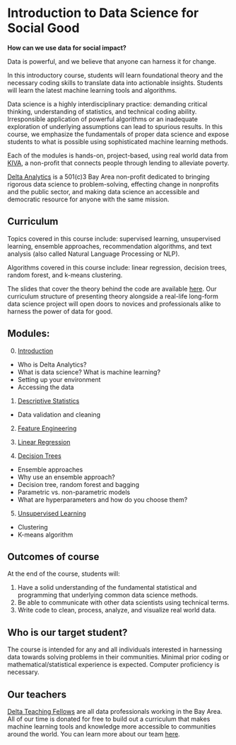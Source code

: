 Introduction to Data Science for Social Good
====

__How can we use data for social impact?__

Data is powerful, and we believe that anyone can harness it for change.

In this introductory course, students will learn foundational theory and the necessary coding skills to translate data into actionable insights. Students will learn the latest machine learning tools and algorithms. 

Data science is a highly interdisciplinary practice: demanding critical thinking, understanding of statistics, and technical coding ability. Irresponsible application of powerful algorithms or an inadequate exploration of underlying assumptions can lead to spurious results. In this course, we emphasize the fundamentals of proper data science and expose students to what is possible using sophisticated machine learning methods. 

Each of the modules is hands-on, project-based, using real world data from [KIVA](https://www.kiva.org/), a non-profit that connects people through lending to alleviate poverty. 

[Delta Analytics](http://www.deltanalytics.org/) is a 501(c)3 Bay Area non-profit dedicated to bringing rigorous data science to problem-solving, effecting change in nonprofits and the public sector, and making data science an accessible and democratic resource for anyone with the same mission. 

Curriculum
----

Topics covered in this course include: supervised learning, unsupervised learning, ensemble approaches, recommendation algorithms, and text analysis (also called Natural Language Processing or NLP).

Algorithms covered in this course include: linear regression, decision trees, random forest, and k-means clustering.

The slides that cover the theory behind the code are available [here](http://www.deltanalytics.org/curriculum.html). Our curriculum structure of presenting theory alongside a real-life long-form data science project will open doors to novices and professionals alike to harness the power of data for good. 

Modules:
----

0) [Introduction](module_0_introduction/README.md)

- Who is Delta Analytics? 
- What is data science? What is machine learning? 
- Setting up your environment
- Accessing the data

1) [Descriptive Statistics](module_1_descriptive_statistics/README.md)

- Data validation and cleaning 

2) [Feature Engineering](module_2_feature_engineering/README.md)

3) [Linear Regression](module_3_linear_regression/README.md)

4) [Decision Trees](module_4_decision_trees/README.md) 

- Ensemble approaches 
- Why use an ensemble approach?
- Decision tree, random forest and bagging
- Parametric vs. non-parametric models
- What are hyperparameters and how do you choose them? 

5) [Unsupervised Learning](module_5_unsupervised_learning/README.md)

- Clustering 
- K-means algorithm

Outcomes of course
----

At the end of the course, students will:

1. Have a solid understanding of the fundamental statistical and programming that underlying common data science methods.
2. Be able to communicate with other data scientists using technical terms.
3. Write code to clean, process, analyze, and visualize real world data.

Who is our target student?
----

The course is intended for any and all individuals interested in harnessing data towards solving problems in their communities. Minimal prior coding or mathematical/statistical experience is expected. Computer proficiency is necessary.

Our teachers
-----

[Delta Teaching Fellows](http://www.deltanalytics.org/delta-teaching-fellows.html) are all data professionals working in the Bay Area. All of our time is donated for free to build out a curriculum that makes machine learning tools and knowledge more accessible to communities around the world. You can learn more about our team [here](http://www.deltanalytics.org/delta-teaching-fellows.html).
